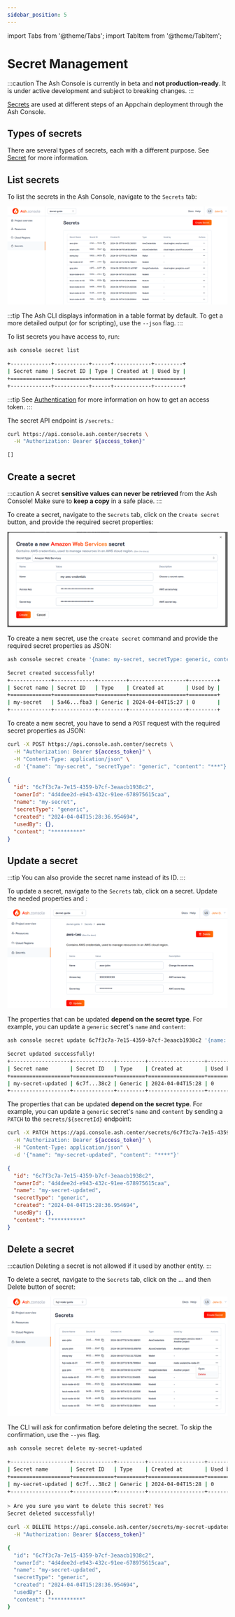 ```yaml
---
sidebar_position: 5
---
```


import Tabs from '@theme/Tabs';
import TabItem from '@theme/TabItem';

# Secret Management

:::caution
The Ash Console is currently in beta and **not production-ready**. It is under active development and subject to breaking changes.
:::

[Secrets](/docs/console/glossary#secret) are used at different steps of an Appchain deployment through the Ash Console.

## Types of secrets

There are several types of secrets, each with a different purpose. See [Secret](/docs/console/glossary#secret) for more information.

## List secrets

<Tabs groupId="ash-console-client">
  <TabItem value="ash-console" label="Using the Ash Console" default>

  To list the secrets in the Ash Console, navigate to the `Secrets` tab:

  ![Ash Console Secrets list](/img/ash-console-secret-list.png)

  </TabItem>

  <TabItem value="ash-cli" label="Using the Ash CLI">

:::tip
The Ash CLI displays information in a table format by default. To get a more detailed output (or for scripting), use the `--json` flag.
:::

To list secrets you have access to, run:

```bash title="Command"
ash console secret list
```

```bash title="Output"
+-------------+-----------+------+------------+---------+
| Secret name | Secret ID | Type | Created at | Used by |
+=============+===========+======+============+=========+
+-------------+-----------+------+------------+---------+
```

  </TabItem>
  <TabItem value="ash-api" label="Using the Ash Console API">

:::tip
See [Authentication](/docs/console/reference/authentication?ash-console-auth-client=ash-api) for more information on how to get an access token.
:::

The secret API endpoint is `/secrets`.:

```bash title="Command"
curl https://api.console.ash.center/secrets \
  -H "Authorization: Bearer ${access_token}"
```

```bash title="Output"
[]
```

  </TabItem>
</Tabs>

## Create a secret

:::caution
A secret **sensitive values can never be retrieved** from the Ash Console! Make sure to **keep a copy** in a safe place.
:::

<Tabs groupId="ash-console-client">
  <TabItem value="ash-console" label="Using the Ash Console" default>

  To create a secret, navigate to the `Secrets` tab, click on the `Create secret` button, and provide the required secret properties:

  ![Ash Console Secrets create](/img/ash-console-create-aws-secret.png)

  </TabItem>

  <TabItem value="ash-cli" label="Using the Ash CLI">

To create a new secret, use the `create secret` command and provide the required secret properties as JSON:

```bash title="Command"
ash console secret create '{name: my-secret, secretType: generic, content: "***"}'
```

```bash title="Output"
Secret created successfully!
+-------------+-------------+---------+------------------+---------+
| Secret name | Secret ID   | Type    | Created at       | Used by |
+=============+=============+=========+==================+=========+
| my-secret   | 5a46...fba3 | Generic | 2024-04-04T15:27 | 0       |
+-------------+-------------+---------+------------------+---------+
```

</TabItem>
<TabItem value="ash-api" label="Using the Ash Console API">

To create a new secret, you have to send a `POST` request with the required secret properties as JSON:

```bash title="Command"
curl -X POST https://api.console.ash.center/secrets \
  -H "Authorization: Bearer ${access_token}" \
  -H "Content-Type: application/json" \
  -d '{"name": "my-secret", "secretType": "generic", "content": "***"}'
```

```json title="Output"
{
  "id": "6c7f3c7a-7e15-4359-b7cf-3eaacb1938c2", 
  "ownerId": "4d4dee2d-e943-432c-91ee-678975615caa", 
  "name": "my-secret", 
  "secretType": "generic", 
  "created": "2024-04-04T15:28:36.954694", 
  "usedBy": {}, 
  "content": "**********"
}
```

  </TabItem>
</Tabs>

## Update a secret

:::tip
You can also provide the secret name instead of its ID.
:::

<Tabs groupId="ash-console-client">
  <TabItem value="ash-console" label="Using the Ash Console" default>

  To update a secret, navigate to the `Secrets` tab, click on a secret. Update the needed properties and :

  ![Ash Console Secrets update](/img/ash-console-secret-update.png)

  </TabItem>

  <TabItem value="ash-cli" label="Using the Ash CLI">

The properties that can be updated **depend on the secret type**. For example, you can update a `generic` secret's `name` and `content`:

```bash title="Command"
ash console secret update 6c7f3c7a-7e15-4359-b7cf-3eaacb1938c2 '{name: my-secret-updated, content: "****"}'
```

```bash title="Output"
Secret updated successfully!
+-------------------+-------------+---------+------------------+---------+
| Secret name       | Secret ID   | Type    | Created at       | Used by |
+===================+=============+=========+==================+=========+
| my-secret-updated | 6c7f...38c2 | Generic | 2024-04-04T15:28 | 0       |
+-------------------+-------------+---------+------------------+---------+
```

  </TabItem>
  <TabItem value="ash-api" label="Using the Ash Console API">

The properties that can be updated **depend on the secret type**. For example, you can update a `generic` secret's `name` and `content` by sending a `PATCH` to the `secrets/${secretId}` endpoint:

```bash title="Command"
curl -X PATCH https://api.console.ash.center/secrets/6c7f3c7a-7e15-4359-b7cf-3eaacb1938c2 \
  -H "Authorization: Bearer ${access_token}" \
  -H "Content-Type: application/json" \
  -d '{"name": "my-secret-updated", "content": "****"}'
```

```json title="Output"
{
  "id": "6c7f3c7a-7e15-4359-b7cf-3eaacb1938c2", 
  "ownerId": "4d4dee2d-e943-432c-91ee-678975615caa", 
  "name": "my-secret-updated", 
  "secretType": "generic", 
  "created": "2024-04-04T15:28:36.954694", 
  "usedBy": {}, 
  "content": "**********"
}
```

  </TabItem>
</Tabs>

## Delete a secret

:::caution
Deleting a secret is not allowed if it used by another entity.
:::

<Tabs groupId="ash-console-client">
  <TabItem value="ash-console" label="Using the Ash Console" default>

  To delete a secret, navigate to the `Secrets` tab, click on the ... and then Delete button of secret:

  ![Ash Console Secrets delete](/img/ash-console-secret-delete.png)

  </TabItem>

  <TabItem value="ash-cli" label="Using the Ash CLI">

The CLI will ask for confirmation before deleting the secret. To skip the confirmation, use the `--yes` flag.

```bash title="Command"
ash console secret delete my-secret-updated
```

```bash title="Output"
+-------------------+-------------+---------+------------------+---------+
| Secret name       | Secret ID   | Type    | Created at       | Used by |
+===================+=============+=========+==================+=========+
| my-secret-updated | 6c7f...38c2 | Generic | 2024-04-04T15:28 | 0       |
+-------------------+-------------+---------+------------------+---------+

> Are you sure you want to delete this secret? Yes
Secret deleted successfully!
```

  </TabItem>
  <TabItem value="ash-api" label="Using the Ash Console API">

```bash title="Command"
curl -X DELETE https://api.console.ash.center/secrets/my-secret-updated \
  -H "Authorization: Bearer ${access_token}"
```

```bash title="Output"
{
  "id": "6c7f3c7a-7e15-4359-b7cf-3eaacb1938c2", 
  "ownerId": "4d4dee2d-e943-432c-91ee-678975615caa", 
  "name": "my-secret-updated", 
  "secretType": "generic", 
  "created": "2024-04-04T15:28:36.954694", 
  "usedBy": {}, 
  "content": "**********"
}
```

  </TabItem>
</Tabs>
